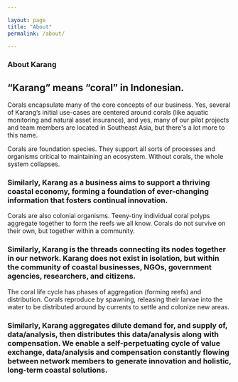 ```yaml
---

layout: page
title: "About"
permalink: /about/

---
```


### About Karang

## “Karang” means “coral” in Indonesian.

Corals encapsulate many of the core concepts of our business. Yes, several of Karang’s initial use-cases are centered around corals (like aquatic monitoring and natural asset insurance), and yes, many of our pilot projects and team members are located in Southeast Asia, but there's a lot more to this name.

Corals are foundation species. They support all sorts of processes and organisms critical to maintaining an ecosystem. Without corals, the whole system collapses.

### Similarly, Karang as a business aims to support a thriving coastal economy, forming a foundation of ever-changing information that fosters continual innovation.

Corals are also colonial organisms. Teeny-tiny individual coral polyps aggregate together to form the reefs we all know. Corals do not survive on their own, but together within a community.

### Similarly, Karang is the threads connecting its nodes together in our network. Karang does not exist in isolation, but within the community of coastal businesses, NGOs, government agencies, researchers, and citizens.

The coral life cycle has phases of aggregation (forming reefs) and distribution. Corals reproduce by spawning, releasing their larvae into the water to be distributed around by currents to settle and colonize new areas.

### Similarly, Karang aggregates dilute demand for, and supply of, data/analysis, then distributes this data/analysis along with compensation. We enable a self-perpetuating cycle of value exchange, data/analysis and compensation constantly flowing between network members to generate innovation and holistic, long-term coastal solutions.
